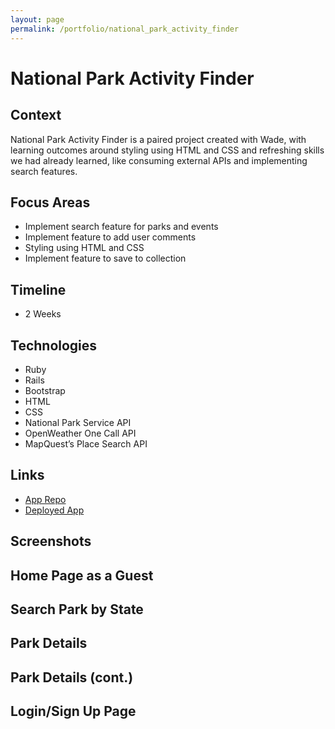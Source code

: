 ```yaml
---
layout: page
permalink: /portfolio/national_park_activity_finder
---
```


# National Park Activity Finder

## Context

National Park Activity Finder is a paired project created with Wade, with learning outcomes around styling using HTML and CSS and refreshing skills we had already learned, like consuming external APIs and implementing search features.

## Focus Areas

- Implement search feature for parks and events
- Implement feature to add user comments
- Styling using HTML and CSS
- Implement feature to save to collection

## Timeline
- 2 Weeks

## Technologies
- Ruby
- Rails
- Bootstrap
- HTML
- CSS
- National Park Service API
- OpenWeather One Call API
- MapQuest’s Place Search API

## Links
- [App Repo](https://github.com/arnaldoaparicio/NP_Activity_Finder)
- [Deployed App](https://national-park-events-finder.fly.dev/)

## Screenshots

## Home Page as a Guest
## Search Park by State
## Park Details
## Park Details (cont.)
## Login/Sign Up Page
